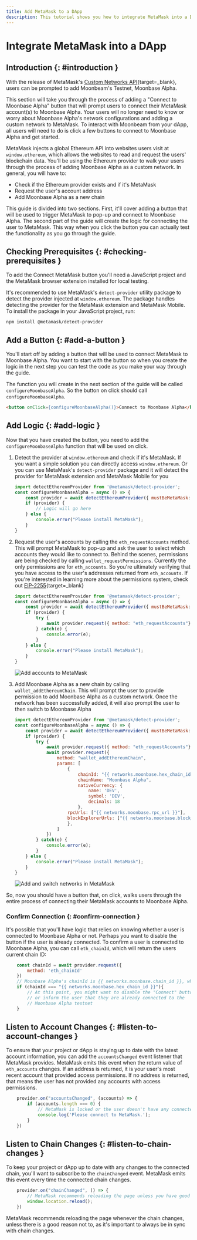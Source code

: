 ```yaml
---
title: Add MetaMask to a DApp
description: This tutorial shows you how to integrate MetaMask into a DApp and automatically connect users to Moonbeam with the click of a button.
---
```


# Integrate MetaMask into a DApp

## Introduction {: #introduction } 

With the release of MetaMask's [Custom Networks API](https://consensys.net/blog/metamask/connect-users-to-layer-2-networks-with-the-metamask-custom-networks-api/){target=_blank}, users can be prompted to add Moonbeam's Testnet, Moonbase Alpha. 

This section will take you through the process of adding a "Connect to Moonbase Alpha" button that will prompt users to connect their MetaMask account(s) to Moonbase Alpha. Your users will no longer need to know or worry about Moonbase Alpha's network configurations and adding a custom network to MetaMask. To interact with Moonbeam from your dApp, all users will need to do is click a few buttons to connect to Moonbase Alpha and get started.

MetaMask injects a global Ethereum API into websites users visit at `window.ethereum`, which allows the websites to read and request the users' blockchain data. You'll be using the Ethereum provider to walk your users through the process of adding Moonbase Alpha as a custom network. In general, you will have to:

- Check if the Ethereum provider exists and if it's MetaMask
- Request the user's account address
- Add Moonbase Alpha as a new chain

This guide is divided into two sections. First, it'll cover adding a button that will be used to trigger MetaMask to pop-up and connect to Moonbase Alpha. The second part of the guide will create the logic for connecting the user to MetaMask. This way when you click the button you can actually test the functionality as you go through the guide.

## Checking Prerequisites {: #checking-prerequisites } 

To add the Connect MetaMask button you'll need a JavaScript project and the MetaMask browser extension installed for local testing.

It's recommended to use MetaMask's `detect-provider` utility package to detect the provider injected at `window.ethereum`. The package handles detecting the provider for the MetaMask extension and MetaMask Mobile. To install the package in your JavaScript project, run:

```
npm install @metamask/detect-provider
```

## Add a Button {: #add-a-button } 

You'll start off by adding a button that will be used to connect MetaMask to Moonbase Alpha. You want to start with the button so when you create the logic in the next step you can test the code as you make your way through the guide. 

The function you will create in the next section of the guide will be called `configureMoonbaseAlpha`. So the button on click should call `configureMoonbaseAlpha`.

```html
<button onClick={configureMoonbaseAlpha()}>Connect to Moonbase Alpha</button>
```

## Add Logic {: #add-logic } 

Now that you have created the button, you need to add the `configureMoonbaseAlpha` function that will be used on click. 

1. Detect the provider at `window.ethereum` and check if it's MetaMask. If you want a simple solution you can directly access `window.ethereum`. Or you can use MetaMask's `detect-provider` package and it will detect the provider for MetaMask extension and MetaMask Mobile for you

    ```javascript
    import detectEthereumProvider from '@metamask/detect-provider';
    const configureMoonbaseAlpha = async () => {
        const provider = await detectEthereumProvider({ mustBeMetaMask: true });
        if (provider) {
            // Logic will go here    
        } else {
            console.error("Please install MetaMask");
        }
    }
    ```

2. Request the user's accounts by calling the `eth_requestAccounts` method. This will prompt MetaMask to pop-up and ask the user to select which accounts they would like to connect to. Behind the scenes, permissions are being checked by calling `wallet_requestPermissions`. Currently the only permissions are for `eth_accounts`. So you're ultimately verifying that you have access to the user's addresses returned from `eth_accounts`. If you're interested in learning more about the permissions system, check out [EIP-2255](https://eips.ethereum.org/EIPS/eip-2255){target=_blank}

    ```javascript
    import detectEthereumProvider from '@metamask/detect-provider';
    const configureMoonbaseAlpha = async () => {
        const provider = await detectEthereumProvider({ mustBeMetaMask: true });
        if (provider) {
            try {
                await provider.request({ method: "eth_requestAccounts"});
            } catch(e) {
                console.error(e);
            }  
        } else {
            console.error("Please install MetaMask");
        }
    }
    ```

    ![Add accounts to MetaMask](/images/builders/integrations/wallets/metamask/metamask-1.png)

3. Add Moonbase Alpha as a new chain by calling `wallet_addEthereumChain`. This will prompt the user to provide permission to add Moonbase Alpha as a custom network. Once the network has been successfully added, it will also prompt the user to then switch to Moonbase Alpha

    ```javascript
    import detectEthereumProvider from '@metamask/detect-provider';
    const configureMoonbaseAlpha = async () => {
        const provider = await detectEthereumProvider({ mustBeMetaMask: true });
        if (provider) {
            try {
                await provider.request({ method: "eth_requestAccounts"});
                await provider.request({
                    method: "wallet_addEthereumChain",
                    params: [
                        {
                            chainId: "{{ networks.moonbase.hex_chain_id }}", // Moonbase Alpha's chainId is {{ networks.moonbase.chain_id }}, which is {{ networks.moonbase.hex_chain_id }} in hex
                            chainName: "Moonbase Alpha",
                            nativeCurrency: {
                                name: 'DEV',
                                symbol: 'DEV',
                                decimals: 18
                            },
                        rpcUrls: ["{{ networks.moonbase.rpc_url }}"],
                        blockExplorerUrls: ["{{ networks.moonbase.block_explorer }}"]
                        },
                    ]
                })
            } catch(e) {
                console.error(e);
            }  
        } else {
            console.error("Please install MetaMask");
        }
    }
    ```

    ![Add and switch networks in MetaMask](/images/builders/integrations/wallets/metamask/metamask-2.png)

So, now you should have a button that, on click, walks users through the entire process of connecting their MetaMask accounts to Moonbase Alpha. 

### Confirm Connection {: #confirm-connection } 

It's possible that you'll have logic that relies on knowing whether a user is connected to Moonbase Alpha or not. Perhaps you want to disable the button if the user is already connected. To confirm a user is connected to Moonbase Alpha, you can call `eth_chainId`, which will return the users current chain ID:

```javascript
    const chainId = await provider.request({
        method: 'eth_chainId'
    })
    // Moonbase Alpha's chainId is {{ networks.moonbase.chain_id }}, which is {{ networks.moonbase.hex_chain_id }} in hex
    if (chainId === "{{ networks.moonbase.hex_chain_id }}"){
        // At this point, you might want to disable the "Connect" button
        // or inform the user that they are already connected to the
        // Moonbase Alpha testnet
    }
```

## Listen to Account Changes {: #listen-to-account-changes } 

To ensure that your project or dApp is staying up to date with the latest account information, you can add the `accountsChanged` event listener that MetaMask provides. MetaMask emits this event when the return value of `eth_accounts` changes. If an address is returned, it is your user's most recent account that provided access permissions. If no address is returned, that means the user has not provided any accounts with access permissions.

```javascript
    provider.on("accountsChanged", (accounts) => {
        if (accounts.length === 0) {
            // MetaMask is locked or the user doesn't have any connected accounts
            console.log('Please connect to MetaMask.');
        } 
    })
```

## Listen to Chain Changes {: #listen-to-chain-changes } 

To keep your project or dApp up to date with any changes to the connected chain, you'll want to subscribe to the `chainChanged` event. MetaMask emits this event every time the connected chain changes.

```javascript
    provider.on("chainChanged", () => {
        // MetaMask recommends reloading the page unless you have good reason not to
        window.location.reload();
    })
```

MetaMask recommends reloading the page whenever the chain changes, unless there is a good reason not to, as it's important to always be in sync with chain changes.